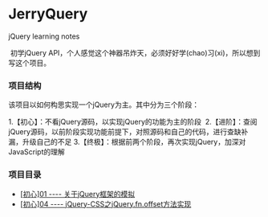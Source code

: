 # JerryQuery
jQuery learning notes

  初学jQuery API，个人感觉这个神器吊炸天，必须好好学(chao)习(xi)，所以想到写这个项目。
  
### 项目结构

该项目以如何构思实现一个jQuery为主。其中分为三个阶段：

  1.【初心】：不看jQuery源码，以实现jQuery的功能为主的阶段
  2.【进阶】：查阅jQuery源码，以前阶段实现功能前提下，对照源码和自己的代码，进行查缺补漏，升级自己的不足
  3.【终极】：根据前两个阶段，再次实现jQuery，加深对JavaScript的理解

### 项目目录

- [[初心]01 ---- 关于jQuery框架的模拟](https://github.com/szy0syz/JerryQuery/blob/master/notes/c01.md)
- [[初心]04 ---- jQuery-CSS之jQuery.fn.offset方法实现](https://github.com/szy0syz/JerryQuery/blob/master/notes/c04.md)

